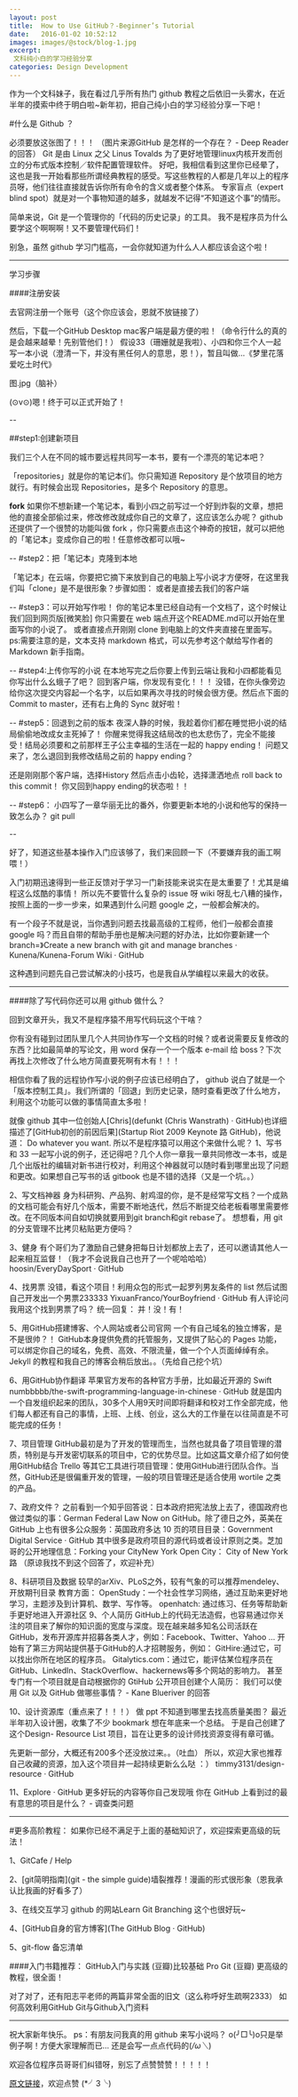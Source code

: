 ```yaml
---
layout: post
title:  How to Use GitHub？-Beginner’s Tutorial
date:   2016-01-02 10:52:12
images: images/@stock/blog-1.jpg
excerpt:
 文科纯小白的学习经验分享
categories: Design Development
---
```


作为一个文科妹子，我在看过几乎所有热门 github 教程之后依旧一头雾水，在近半年的摸索中终于明白啦~新年初，把自己纯小白的学习经验分享一下吧！

#什么是 Github ？

必须要放这张图了！！！
（图片来源GitHub 是怎样的一个存在？ - Deep Reader 的回答）
Git 是由 Linux 之父 Linus Tovalds 为了更好地管理linux内核开发而创立的分布式版本控制／软件配置管理软件。
好吧，我相信看到这里你已经晕了，这也是我一开始看那些所谓经典教程的感受。写这些教程的人都是几年以上的程序员呀，他们往往直接就告诉你所有命令的含义或者整个体系。
专家盲点（expert blind spot）就是对一个事物知道的越多，就越发不记得“不知道这个事”的情形。

简单来说，Git 是一个管理你的「代码的历史记录」的工具。
我不是程序员为什么要学这个啊啊啊！又不要管理代码们！

别急，虽然 github 学习门槛高，一会你就知道为什么人人都应该会这个啦！

-------
学习步骤

####注册安装

去官网注册一个账号（这个你应该会，恩就不放链接了）

然后，下载一个GitHub Desktop mac客户端是最方便的啦！（命令行什么的真的是会越来越晕！先别管他们！）
假设33（珊姗就是我啦）、小四和你三个人一起写一本小说（澄清一下，并没有黑任何人的意思，恩！），暂且叫做...《梦里花落爱吃土时代》

图.jpg（脑补）

(⊙v⊙)嗯！终于可以正式开始了！

--

##step1:创建新项目

我们三个人在不同的城市要远程共同写一本书，要有一个漂亮的笔记本吧？

「repositories」就是你的笔记本们。你只需知道 Repository 是个放项目的地方就行。有时候会出现 Repositories，是多个 Repository 的意思。

**fork**
如果你不想新建一个笔记本，看到小四之前写过一个好到炸裂的文章，想把他的直接全部偷过来，修改修改就成你自己的文章了，这应该怎么办呢？
github 还提供了一个很赞的功能叫做 fork ，你只需要点击这个神奇的按钮，就可以把他的「笔记本」变成你自己的啦！任意修改都可以哦~

--
#step2：把「笔记本」克隆到本地

「笔记本」在云端，你要把它摘下来放到自己的电脑上写小说才方便呀，在这里我们叫「clone」是不是很形象？步骤如图：
或者是直接去我们的客户端

--
#step3：可以开始写作啦！
你的笔记本里已经自动有一个文档了，这个时候让我们回到网页版[微笑脸]
你只需要在 web 端点开这个README.md可以开始在里面写你的小说了。
或者直接点开刚刚 clone 到电脑上的文件夹直接在里面写。
ps:需要注意的是，文本支持 markdown 格式，可以先参考这个献给写作者的 Markdown 新手指南。

--
#step4:上传你写的小说
在本地写完之后你要上传到云端让我和小四都能看见你写出什么幺蛾子了吧？
回到客户端，你发现有变化！！！
没错，在你头像旁边给你这次提交内容起一个名字，以后如果再次寻找的时候会很方便。然后点下面的 Commit to master，还有右上角的 Sync 就好啦！

--
#step5：回退到之前的版本
夜深人静的时候，我趁着你们都在睡觉把小说的结局偷偷地改成女主死掉了！
你醒来觉得我这结局改的也太悲伤了，完全不能接受！结局必须要和之前那样王子公主幸福的生活在一起的 happy ending！
问题又来了，怎么退回到我修改结局之前的 happy ending？

还是刚刚那个客户端，选择History 然后点击小齿轮，选择潇洒地点 roll back to this commit！
你又回到happy ending的状态啦！！

--
#step6：
小四写了一章华丽无比的番外，你要更新本地的小说和他写的保持一致怎么办？
git pull

--

好了，知道这些基本操作入门应该够了，我们来回顾一下（不要嫌弃我的画工啊喂！）

入门初期迅速得到一些正反馈对于学习一门新技能来说实在是太重要了！尤其是编程这么炫酷的事情！
所以先不要管什么复杂的 issue 呀 wiki 呀乱七八糟的操作，按照上面的一步一步来，如果遇到什么问题 google 之，一般都会解决的。

有一个段子不就是说，当你遇到问题去找最高级的工程师，他们一般都会直接 google 吗？而且自带的帮助手册也是解决问题的好办法，比如你要新建一个 branch=》Create a new branch with git and manage branches · Kunena/Kunena-Forum Wiki · GitHub

这种遇到问题先自己尝试解决的小技巧，也是我自从学编程以来最大的收获。

-----

####除了写代码你还可以用 github 做什么？

回到文章开头，我又不是程序猿不用写代码玩这个干啥？

你有没有碰到过团队里几个人共同协作写一个文档的时候？或者说需要反复修改的东西？比如最简单的写论文，用 word 保存一个一个版本 e-mail 给 boss？下次再找上次修改了什么地方简直要死啊有木有！！！

相信你看了我的远程协作写小说的例子应该已经明白了， github 说白了就是一个「版本控制工具」。我们所谓的「回退」到历史记录，随时查看更改了什么地方，利用这个功能可以做的事情简直太多啦！

就像 github 其中一位创始人[Chris](defunkt (Chris Wanstrath) · GitHub)也详细描述了[GitHub初创的前因后果](Startup Riot 2009 Keynote 路 GitHub)，他说道：
Do whatever you want.
所以不是程序猿可以用这个来做什么呢？
1、写书
和 33 一起写小说的例子，还记得吧？几个人你一章我一章共同修改一本书，或是几个出版社的编辑对新书进行校对，利用这个神器就可以随时看到哪里出现了问题和更改。如果想自己写书的话 gitbook 也是不错的选择（又是一个坑。。）

2、写文档神器
身为科研狗、产品狗、射鸡湿的你，是不是经常写文档？一个成熟的文档可能会有好几个版本，需要不断地迭代，然后不断提交给老板看哪里需要修改。在不同版本间自如切换就要用到git branch和git rebase了。
想想看，用 git 的分支管理不比拷贝粘贴更方便吗？

3、健身
有个哥们为了激励自己健身把每日计划都放上去了，还可以邀请其他人一起来相互监督！（我才不会说我自己也开了一个呢哈哈哈）
hoosin/EveryDaySport · GitHub

4、找男票
没错，看这个项目！利用众包的形式一起罗列男友条件的 list 然后试图自己开发出一个男票233333
YixuanFranco/YourBoyfriend · GitHub
有人评论问我用这个找到男票了吗？
统一回复：
并！没！有！

5、用GitHub搭建博客、个人网站或者公司官网
一个有自己域名的独立博客，是不是很帅？！
GitHub本身提供免费的托管服务，又提供了贴心的 Pages 功能，可以绑定你自己的域名，免费、高效、不限流量，做一个个人页面绰绰有余。
Jekyll 的教程和我自己的博客会稍后放出。。（先给自己挖个坑）

6、用GitHub协作翻译
苹果官方发布的各种官方手册，比如最近开源的 Swift numbbbbb/the-swift-programming-language-in-chinese · GitHub 就是国内一个自发组织起来的团队，30多个人用9天时间即将翻译和校对工作全部完成，他们每人都还有自己的事情，上班、上线、创业，这么大的工作量在以往简直是不可能完成的任务！

7、项目管理
GitHub最初是为了开发的管理而生，当然也就具备了项目管理的潜质，特别是与开发密切联系的项目中，它的优势尽显。比如这篇文章介绍了如何使用GitHub结合 Trello 等其它工具进行项目管理：使用GitHub进行团队合作。当然，GitHub还是很偏重开发的管理，一般的项目管理还是适合使用 wortile 之类的产品。

7、政府文件？
之前看到一个知乎回答说：日本政府把宪法放上去了，德国政府也做过类似的事：German Federal Law Now on GitHub。除了德日之外，英美在 GitHub 上也有很多公众服务：英国政府多达 10 页的项目目录：Government Digital Service · GitHub 其中很多是政府项目的源代码或者设计原则之类。芝加哥的公开地理信息：Forking your CityNew York Open City： City of New York 路 
（原谅我找不到这个回答了，欢迎补充）

8、科研项目及数据
较早的arXiv、PLoS之外，较有气象的可以推荐mendeley、开放期刊目录
教育方面：
OpenStudy：一个社会性学习网络，通过互助来更好地学习，主题涉及到计算机、数学、写作等。
openhatch: 通过练习、任务等帮助新手更好地进入开源社区
9、个人简历
GitHub上的代码无法造假，也容易通过你关注的项目来了解你的知识面的宽度与深度。现在越来越多知名公司活跃在GitHub，发布开源库并招募各类人才，例如：Facebook、Twitter、Yahoo ...
开始有了第三方网站提供基于GitHub的人才招聘服务，例如：
GitHire:通过它，可以找出你所在地区的程序员。
Gitalytics.com：通过它，能评估某位程序员在GitHub、LinkedIn、StackOverflow、hackernews等多个网站的影响力。
甚至专门有一个项目就是自动根据你的 GtiHub 公开项目创建个人简历：
我们可以使用 Git 以及 GitHub 做哪些事情？ - Kane Blueriver 的回答

10、设计资源库（重点来了！！！）
做 ppt 不知道到哪里去找高质量美图？
最近半年初入设计圈，收集了不少 bookmark 想在年底来一个总结。 于是自己创建了这个Design- Resource List 项目，旨在让更多的设计师找资源变得有章可循。

先更新一部分，大概还有200多个还没放过来。。（吐血） 所以，欢迎大家也推荐自己收藏的资源，加入这个项目并一起持续更新么么哒 ：）
timmy3131/design-resource · GitHub

11、Explore · GitHub 更多好玩的内容等你自己发现哦
你在 GitHub 上看到过的最有意思的项目是什么？ - 调查类问题

------------------------
#更多高阶教程：
如果你已经不满足于上面的基础知识了，欢迎探索更高级的玩法！

1、GitCafe / Help

2、[git简明指南](git - the simple guide)墙裂推荐！漫画的形式很形象（恩我承认比我画的好看多了）

3、在线交互学习 github 的网站Learn Git Branching 这个也很好玩~

4、[GitHub自身的官方博客](The GitHub Blog · GitHub)

5、git-flow 备忘清单

####入门书籍推荐：
GitHub入门与实践 (豆瓣)比较基础
Pro Git (豆瓣) 更高级的教程，很全面！

对了对了，还有阳志平老师的两篇非常全面的旧文（这么称呼好生疏啊2333）
如何高效利用GitHub
Git与Github入门资料

------------------------

祝大家新年快乐。
ps：有朋友问我真的用 github 来写小说吗？
o(╯□╰)o只是举例子啊！方便大家理解而已...
还是会写一点点代码的(*/ω＼*)

欢迎各位程序员哥哥们纠错呀，别忘了点赞赞赞！！！！！

[原文链接](https://www.zhihu.com/question/20070065/answer/79557687)，欢迎点赞 (*╯3╰)



